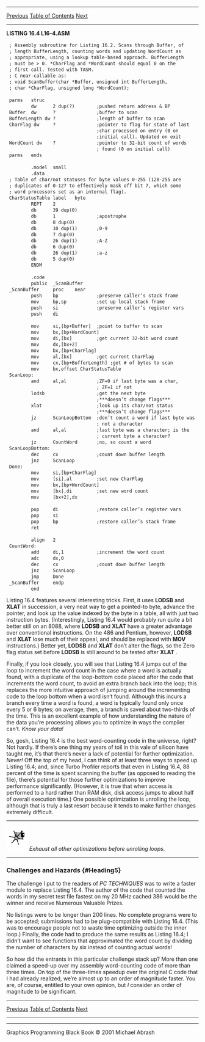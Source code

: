   ------------------------ --------------------------------- --------------------
  [Previous](16-02.html)   [Table of Contents](index.html)   [Next](16-04.html)
  ------------------------ --------------------------------- --------------------

**LISTING 16.4 L16-4.ASM**

     ; Assembly subroutine for Listing 16.2. Scans through Buffer, of
     ; length BufferLength, counting words and updating WordCount as
     ; appropriate, using a lookup table-based approach. BufferLength
     ; must be > 0. *CharFlag and *WordCount should equal 0 on the
     ; first call. Tested with TASM.
     ; C near-callable as:
     ; void ScanBuffer(char *Buffer, unsigned int BufferLength,
     ; char *CharFlag, unsigned long *WordCount);
     
     parms   struc
             dw      2 dup(?)        ;pushed return address & BP
     Buffer  dw      ?               ;buffer to scan
     BufferLength dw ?               ;length of buffer to scan
     CharFlag dw     ?               ;pointer to flag for state of last
                                     ;char processed on entry (0 on
                                     ;initial call). Updated on exit
     WordCount dw    ?               ;pointer to 32-bit count of words
                                     ; found (0 on initial call)
     parms   ends
     
             .model  small
             .data
     ; Table of char/not statuses for byte values 0-255 (128-255 are
     ; duplicates of 0-127 to effectively mask off bit 7, which some
     ; word processors set as an internal flag).
     CharStatusTable label   byte
             REPT    2
             db      39 dup(0)
             db      1               ;apostrophe
             db      8 dup(0)
             db      10 dup(1)       ;0-9
             db      7 dup(0)
             db      26 dup(1)       ;A-Z
             db      6 dup(0)
             db      26 dup(1)       ;a-z
             db      5 dup(0)
             ENDM
     
             .code
             public  _ScanBuffer
     _ScanBuffer     proc    near
             push    bp              ;preserve caller’s stack frame
             mov     bp,sp           ;set up local stack frame
             push    si              ;preserve caller’s register vars
             push    di
     
             mov     si,[bp+Buffer]  ;point to buffer to scan
             mov     bx,[bp+WordCount]
             mov     di,[bx]         ;get current 32-bit word count
             mov     dx,[bx+2]
             mov     bx,[bp+CharFlag]
             mov     al,[bx]         ;get current CharFlag
             mov     cx,[bp+BufferLength] ;get # of bytes to scan
             mov     bx,offset CharStatusTable
     ScanLoop:
             and     al,al           ;ZF=0 if last byte was a char,
                                     ; ZF=1 if not
             lodsb                   ;get the next byte
                                     ;***doesn’t change flags***
             xlat                    ;look up its char/not status
                                     ;***doesn’t change flags***
             jz      ScanLoopBottom  ;don’t count a word if last byte was
                                     ; not a character
             and     al,al           ;last byte was a character; is the
                                     ; current byte a character?
             jz      CountWord       ;no, so count a word
     ScanLoopBottom:
             dec     cx              ;count down buffer length
             jnz     ScanLoop
     Done:
             mov     si,[bp+CharFlag]
             mov     [si],al         ;set new CharFlag
             mov     bx,[bp+WordCount]
             mov     [bx],di         ;set new word count
             mov     [bx+2],dx
     
             pop     di              ;restore caller’s register vars
             pop     si
             pop     bp              ;restore caller’s stack frame
             ret
     
             align   2
     CountWord:
             add     di,1            ;increment the word count
             adc     dx,0
             dec     cx              ;count down buffer length
             jnz     ScanLoop
             jmp     Done
     _ScanBuffer     endp
             end
     

Listing 16.4 features several interesting tricks. First, it uses
**LODSB** and **XLAT** in succession, a very neat way to get a
pointed-to byte, advance the pointer, and look up the value indexed by
the byte in a table, all with just two instruction bytes.
(Interestingly, Listing 16.4 would probably run quite a bit better still
on an 8088, where **LODSB** and **XLAT** have a greater advantage over
conventional instructions. On the 486 and Pentium, however, **LODSB**
and **XLAT** lose much of their appeal, and should be replaced with
**MOV** instructions.) Better yet, **LODSB** and **XLAT** don’t alter
the flags, so the Zero flag status set before **LODSB** is still around
to be tested after **XLAT** .

Finally, if you look closely, you will see that Listing 16.4 jumps out
of the loop to increment the word count in the case where a word is
actually found, with a duplicate of the loop-bottom code placed after
the code that increments the word count, to avoid an extra branch back
into the loop; this replaces the more intuitive approach of jumping
around the incrementing code to the loop bottom when a word isn’t found.
Although this incurs a branch every time a word is found, a word is
typically found only once every 5 or 6 bytes; on average, then, a branch
is saved about two-thirds of the time. This is an excellent example of
how understanding the nature of the data you’re processing allows you to
optimize in ways the compiler can’t. *Know your data!*

So, gosh, Listing 16.4 is the best word-counting code in the universe,
right? Not hardly. If there’s one thing my years of toil in this vale of
silicon have taught me, it’s that there’s never a lack of potential for
further optimization. *Never!* Off the top of my head, I can think of at
least three ways to speed up Listing 16.4; and, since Turbo Profiler
reports that even in Listing 16.4, 88 percent of the time is spent
scanning the buffer (as opposed to reading the file), there’s potential
for those further optimizations to improve performance significantly.
(However, it is true that when access is performed to a hard rather than
RAM disk, disk access jumps to about half of overall execution time.)
One possible optimization is unrolling the loop, although that is truly
a last resort because it tends to make further changes extremely
difficult.

  ------------------- -----------------------------------------------------------
  ![](images/i.jpg)   *Exhaust all other optimizations before unrolling loops.*
  ------------------- -----------------------------------------------------------

### Challenges and Hazards {#Heading5}

The challenge I put to the readers of *PC TECHNIQUES* was to write a
faster module to replace Listing 16.4. The author of the code that
counted the words in my secret test file fastest on my 20 MHz cached 386
would be the winner and receive Numerous Valuable Prizes.

No listings were to be longer than 200 lines. No complete programs were
to be accepted; submissions had to be plug-compatible with Listing 16.4.
(This was to encourage people not to waste time optimizing outside the
inner loop.) Finally, the code had to produce the same results as
Listing 16.4; I didn’t want to see functions that approximated the word
count by dividing the number of characters by six instead of counting
actual words!

So how did the entrants in this particular challenge stack up? More than
one claimed a speed-up over my assembly word-counting code of more than
three times. On top of the three-times speedup over the original C code
that I had already realized, we’re almost up to an order of magnitude
faster. You are, of course, entitled to your own opinion, but *I*
consider an order of magnitude to be significant.

  ------------------------ --------------------------------- --------------------
  [Previous](16-02.html)   [Table of Contents](index.html)   [Next](16-04.html)
  ------------------------ --------------------------------- --------------------

* * * * *

Graphics Programming Black Book © 2001 Michael Abrash
